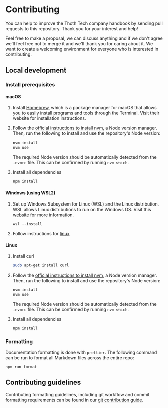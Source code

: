 # Contributing

You can help to improve the Thoth Tech company handbook by sending pull requests
to this repository. Thank you for your interest and help!

Feel free to make a proposal, we can discuss anything and if we don't agree
we'll feel free not to merge it and we'll thank you for caring about it.
We want to create a welcoming environment for everyone who is interested in
contributing.

## Local development

### Install prerequisites

#### macOS

1. Install [Homebrew](https://brew.sh/), which is a
   package manager for macOS that allows you to easily install programs and
   tools through the Terminal. Visit their website for installation
   instructions.
1. Follow the [official instructions to install nvm](https://github.com/nvm-sh/nvm#installing-and-updating),
   a Node version manager. Then, run the following to install and use the
   repository's Node version:

   ```sh
   nvm install
   nvm use
   ```

   The required Node version should be automatically detected from the `.nvmrc`
   file. This can be confirmed by running `nvm which`.

1. Install all dependencies
   ```sh
   npm install
   ```

#### Windows (using WSL2)

1. Set up Windows Subsystem for Linux (WSL) and the Linux distribution. WSL allows Linux distributions to run on the Windows OS. Visit this [website](https://docs.microsoft.com/en-us/windows/wsl/install) for more information.

   ```powershell
   wsl --install
   ```

1. Follow instructions for [linux](#linux)

#### Linux

1. Install curl

   ```sh
   sudo apt-get install curl
   ```

1. Follow the [official instructions to install nvm](https://github.com/nvm-sh/nvm#installing-and-updating),
   a Node version manager. Then, run the following to install and use the
   repository's Node version:

   ```sh
   nvm install
   nvm use
   ```

   The required Node version should be automatically detected from the `.nvmrc`
   file. This can be confirmed by running `nvm which`.

1. Install all dependencies
   ```sh
   npm install
   ```

### Formatting

Documentation formatting is done with `prettier`. The following command can be
run to format all Markdown files across the entire repo:

```sh
npm run format
```

## Contributing guidelines

Contributing formatting guidelines, including git workflow and commit formatting requirements can be found in our [git contribution guide](docs/processes/quality-assurance/git-contribution-guide.md).
